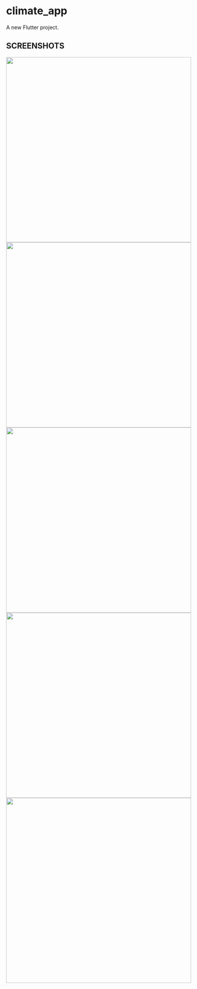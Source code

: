 # climate_app

A new Flutter project.                                                                                

## SCREENSHOTS                    
<img src="https://github.com/Mohit14036/climate-app/assets/144369341/4ae76512-3e99-442b-8f92-5422f5f934a6" width="500">    
<img src="https://github.com/Mohit14036/climate-app/assets/144369341/9952c78e-b644-4d61-91c6-bf540e58a575" width="500">
<img src="https://github.com/Mohit14036/climate-app/assets/144369341/447456ee-7b27-4cf4-a359-f5769948ae09" width="500">                      
<img src="https://github.com/Mohit14036/climate-app/assets/144369341/c6b151c6-1f94-4cab-839f-bc4e4fb6be7c" width="500">                    
<img src="https://github.com/Mohit14036/climate-app/assets/144369341/277fcef6-86c5-453f-99ba-6c0f5226375d" width="500">                                        
  

  
  
                           
  
  
